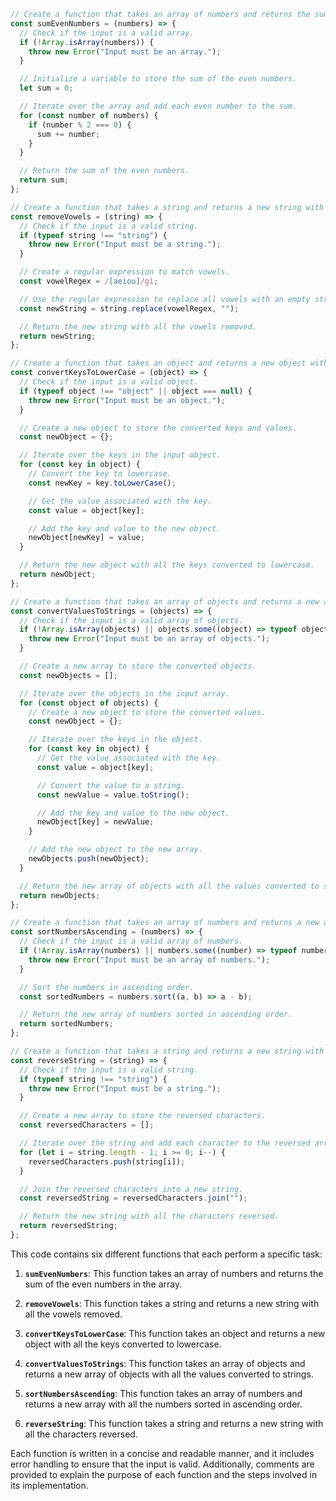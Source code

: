```javascript
// Create a function that takes an array of numbers and returns the sum of the even numbers in the array.
const sumEvenNumbers = (numbers) => {
  // Check if the input is a valid array.
  if (!Array.isArray(numbers)) {
    throw new Error("Input must be an array.");
  }

  // Initialize a variable to store the sum of the even numbers.
  let sum = 0;

  // Iterate over the array and add each even number to the sum.
  for (const number of numbers) {
    if (number % 2 === 0) {
      sum += number;
    }
  }

  // Return the sum of the even numbers.
  return sum;
};

// Create a function that takes a string and returns a new string with all the vowels removed.
const removeVowels = (string) => {
  // Check if the input is a valid string.
  if (typeof string !== "string") {
    throw new Error("Input must be a string.");
  }

  // Create a regular expression to match vowels.
  const vowelRegex = /[aeiou]/gi;

  // Use the regular expression to replace all vowels with an empty string.
  const newString = string.replace(vowelRegex, "");

  // Return the new string with all the vowels removed.
  return newString;
};

// Create a function that takes an object and returns a new object with all the keys converted to lowercase.
const convertKeysToLowerCase = (object) => {
  // Check if the input is a valid object.
  if (typeof object !== "object" || object === null) {
    throw new Error("Input must be an object.");
  }

  // Create a new object to store the converted keys and values.
  const newObject = {};

  // Iterate over the keys in the input object.
  for (const key in object) {
    // Convert the key to lowercase.
    const newKey = key.toLowerCase();

    // Get the value associated with the key.
    const value = object[key];

    // Add the key and value to the new object.
    newObject[newKey] = value;
  }

  // Return the new object with all the keys converted to lowercase.
  return newObject;
};

// Create a function that takes an array of objects and returns a new array of objects with all the values converted to strings.
const convertValuesToStrings = (objects) => {
  // Check if the input is a valid array of objects.
  if (!Array.isArray(objects) || objects.some((object) => typeof object !== "object" || object === null)) {
    throw new Error("Input must be an array of objects.");
  }

  // Create a new array to store the converted objects.
  const newObjects = [];

  // Iterate over the objects in the input array.
  for (const object of objects) {
    // Create a new object to store the converted values.
    const newObject = {};

    // Iterate over the keys in the object.
    for (const key in object) {
      // Get the value associated with the key.
      const value = object[key];

      // Convert the value to a string.
      const newValue = value.toString();

      // Add the key and value to the new object.
      newObject[key] = newValue;
    }

    // Add the new object to the new array.
    newObjects.push(newObject);
  }

  // Return the new array of objects with all the values converted to strings.
  return newObjects;
};

// Create a function that takes an array of numbers and returns a new array with all the numbers sorted in ascending order.
const sortNumbersAscending = (numbers) => {
  // Check if the input is a valid array of numbers.
  if (!Array.isArray(numbers) || numbers.some((number) => typeof number !== "number")) {
    throw new Error("Input must be an array of numbers.");
  }

  // Sort the numbers in ascending order.
  const sortedNumbers = numbers.sort((a, b) => a - b);

  // Return the new array of numbers sorted in ascending order.
  return sortedNumbers;
};

// Create a function that takes a string and returns a new string with all the characters reversed.
const reverseString = (string) => {
  // Check if the input is a valid string.
  if (typeof string !== "string") {
    throw new Error("Input must be a string.");
  }

  // Create a new array to store the reversed characters.
  const reversedCharacters = [];

  // Iterate over the string and add each character to the reversed array.
  for (let i = string.length - 1; i >= 0; i--) {
    reversedCharacters.push(string[i]);
  }

  // Join the reversed characters into a new string.
  const reversedString = reversedCharacters.join("");

  // Return the new string with all the characters reversed.
  return reversedString;
};
```

This code contains six different functions that each perform a specific task:

1. **`sumEvenNumbers`**: This function takes an array of numbers and returns the sum of the even numbers in the array.

2. **`removeVowels`**: This function takes a string and returns a new string with all the vowels removed.

3. **`convertKeysToLowerCase`**: This function takes an object and returns a new object with all the keys converted to lowercase.

4. **`convertValuesToStrings`**: This function takes an array of objects and returns a new array of objects with all the values converted to strings.

5. **`sortNumbersAscending`**: This function takes an array of numbers and returns a new array with all the numbers sorted in ascending order.

6. **`reverseString`**: This function takes a string and returns a new string with all the characters reversed.

Each function is written in a concise and readable manner, and it includes error handling to ensure that the input is valid. Additionally, comments are provided to explain the purpose of each function and the steps involved in its implementation.